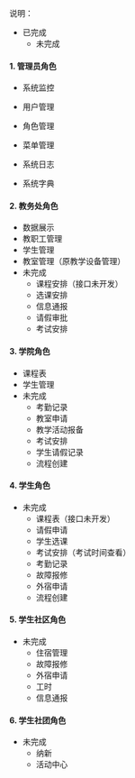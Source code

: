 说明：

- 已完成
  - 未完成

#### 1. 管理员角色 

- 系统监控

- 用户管理

- 角色管理

- 菜单管理

- 系统日志

- 系统字典

#### 2. 教务处角色

- 数据展示
- 教职工管理
- 学生管理
- 教室管理（原教学设备管理）
- 未完成
  - 课程安排（接口未开发）
  - 选课安排
  - 信息通报
  - 请假审批
  - 考试安排

#### 3. 学院角色

- 课程表
- 学生管理
- 未完成
  - 考勤记录
  - 教室申请
  - 教学活动报备
  - 考试安排
  - 学生请假记录
  - 流程创建

#### 4. 学生角色

- 未完成
  - 课程表（接口未开发）
  - 请假申请
  - 学生选课
  - 考试安排（考试时间查看）
  - 考勤记录
  - 故障报修
  - 外宿申请
  - 流程创建

#### 5. 学生社区角色

- 未完成
  - 住宿管理
  - 故障报修
  - 外宿申请
  - 工时
  - 信息通报

#### 6. 学生社团角色

- 未完成
  - 纳新
  - 活动中心